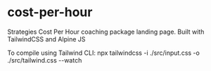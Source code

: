 # cost-per-hour
Strategies Cost Per Hour coaching package landing page. Built with TailwindCSS and Alpine JS

To compile using Tailwind CLI:
npx tailwindcss -i ./src/input.css -o ./src/tailwind.css --watch
